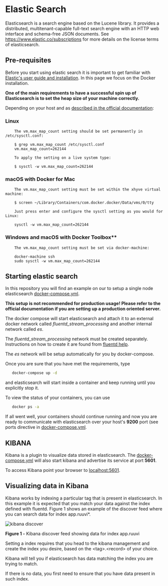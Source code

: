 # Elastic Search

Elasticsearch is a search engine based on the Lucene library. It provides a distributed,
multitenant-capable full-text search engine with an HTTP web interface and schema-free JSON documents.
See <https://www.elastic.co/subscriptions> for more details on the license terms of elasticsearch.

## Pre-requisites

Before you start using elastic search it is important to get familiar with
[Elastic's user guide and installation][es_guide].
In this page we focus on the Docker installation.

**One of the main requirements to have a successful spin up of Elasticsearch is to set the heap size of your machine correctly.**

Depending on your host and as [described in the official documentation][es_guide_docker]:

### Linux

```
    The vm.max_map_count setting should be set permanently in /etc/sysctl.conf:

    $ grep vm.max_map_count /etc/sysctl.conf
    vm.max_map_count=262144

    To apply the setting on a live system type:

    $ sysctl -w vm.max_map_count=262144
```


### macOS with Docker for Mac

```
    The vm.max_map_count setting must be set within the xhyve virtual machine:

    $ screen ~/Library/Containers/com.docker.docker/Data/vms/0/tty

    Just press enter and configure the sysctl setting as you would for Linux:

    sysctl -w vm.max_map_count=262144
```

### Windows and macOS with Docker Toolbox**

```
    The vm.max_map_count setting must be set via docker-machine:

    docker-machine ssh
    sudo sysctl -w vm.max_map_count=262144
```


## Starting elastic search


In this repository you will find an example on our to setup a single node
elasticsearch [docker-compose.yml][compose].


**This setup is not recommended for production usage! Please refer to
the official documentation if you are setting up a production oriented server.**


The docker compose will start elasticsearch and attach it to an external
docker network called *fluentd_stream_processing* and another internal network called *es*.


The *fluentd_stream_processing* network must be created separately.
Instructions on how to create it are found from [fluentd help](https://github.com/wirepas/tutorials/tree/master/fluentd).

The *es* network will be setup automatically for you by docker-compose.

Once you are sure that you have met the requirements, type

```bash
   docker-compose up -d
```

and elasticsearch will start inside a container and keep running until you explicitly stop it.

To view the status of your containers, you can use

```bash
   docker ps -a
```

If all went well, your containers should continue running and now you are ready to
communicate with elasticsearch over your host's **9200** port
(see ports directive in [docker-compose.yml][compose].

## KIBANA

Kibana is a plugin to visualize data stored in elasticsearch.
The [docker-compose.yml][compose] will also start
kibana and advertise its service at port **5601**.

To access Kibana point your browser to [localhost:5601](http://localhost:5601).

## Visualizing data in Kibana

Kibana works by indexing a particular tag that is present in elasticsearch.
In this example it is expected that you match your data against the index
defined with fluentd. Figure 1 shows an example of the discover feed where
you can search data for index app.ruuvi\*.

![kibana discover][kibana_discover]

**Figure 1 -** Kibana discover feed showing data for index app.ruuvi

Setting a index requires that you head to the kibana management and
create the index you desire, based on the \<tag\>.\<record\> of your choice.

Kibana will tell you if elasticsearch has data matching the index you are
trying to match.

If there is no data, you first need to ensure that you have data present
in such index.

[compose]: https://github.com/wirepas/tutorials/blob/master/elastic_search/docker-compose.yml
[es_guide]: https://www.elastic.co/guide/en/elastic-stack/7.1/index.html
[es_guide_docker]: https://www.elastic.co/guide/en/elasticsearch/reference/7.1/docker.html

[kibana_discover]: https://github.com/wirepas/tutorials/blob/master/elastic_search/img/kibana-discover.png

